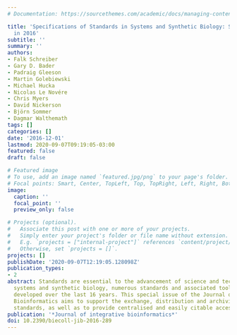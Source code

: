 ```yaml
---
# Documentation: https://sourcethemes.com/academic/docs/managing-content/

title: 'Specifications of Standards in Systems and Synthetic Biology: Status and Developments
  in 2016'
subtitle: ''
summary: ''
authors:
- Falk Schreiber
- Gary D. Bader
- Padraig Gleeson
- Martin Golebiewski
- Michael Hucka
- Nicolas Le Novére
- Chris Myers
- David Nickerson
- Björn Sommer
- Dagmar Walthemath
tags: []
categories: []
date: '2016-12-01'
lastmod: 2020-09-07T09:19:05-03:00
featured: false
draft: false

# Featured image
# To use, add an image named `featured.jpg/png` to your page's folder.
# Focal points: Smart, Center, TopLeft, Top, TopRight, Left, Right, BottomLeft, Bottom, BottomRight.
image:
  caption: ''
  focal_point: ''
  preview_only: false

# Projects (optional).
#   Associate this post with one or more of your projects.
#   Simply enter your project's folder or file name without extension.
#   E.g. `projects = ["internal-project"]` references `content/project/deep-learning/index.md`.
#   Otherwise, set `projects = []`.
projects: []
publishDate: '2020-09-07T12:19:05.128098Z'
publication_types:
- 2
abstract: Standards are essential to the advancement of science and technology. In
  systems and synthetic biology, numerous standards and associated tools have been
  developed over the last 16 years. This special issue of the Journal of Integrative
  Bioinformatics aims to support the exchange, distribution and archiving of these
  standards, as well as to provide centralised and easily citable access to them.
publication: '*Journal of integrative bioinformatics*'
doi: 10.2390/biecoll-jib-2016-289
---
```

